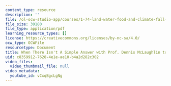 ```yaml
---
content_type: resource
description: ''
file: /ol-ocw-studio-app/courses/1-74-land-water-food-and-climate-fall-2020/vCxqBgcLgNg_transcript.pdf
file_size: 39180
file_type: application/pdf
learning_resource_types: []
license: https://creativecommons.org/licenses/by-nc-sa/4.0/
ocw_type: OCWFile
resourcetype: Document
title: When There Isn't A Simple Answer with Prof. Dennis McLaughlin transcript
uid: c8359912-7628-4e1e-ae10-b4a2d282c302
video_files:
  video_thumbnail_file: null
video_metadata:
  youtube_id: vCxqBgcLgNg
---
```

